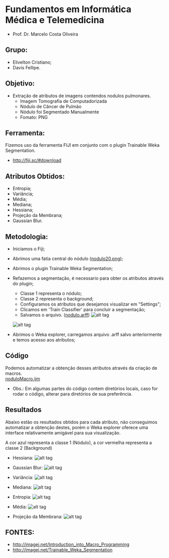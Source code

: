 # Fundamentos em Informática Médica e Telemedicina
 * Prof. Dr. Marcelo Costa Oliveira

## Grupo: 
  * Elivelton Cristiano;
  * Davis Fellipe.

## Objetivo:
 * Extração de atributos de imagens contendos nodulos pulmonares.
   * Imagem Tomografia de Computadorizada
   * Nódulo de Câncer de Pulmão
   * Nódulo foi Segmentado Manualmente
   * Fomato: PNG

## Ferramenta:
Fizemos uso da ferramenta FIJI em conjunto com o plugin Trainable Weka Segmentation.
  * http://fiji.sc/#download

## Atributos Obtidos:
  * Entropia;
  * Variância;
  * Média;
  * Mediana;
  * Hessiana;
  * Projeção da Membrana;
  * Gaussian Blur.

## Metodologia:
  * Iniciamos o Fiji;
  * Abrimos uma fatia central do nódulo ([nodulo20.png](https://github.com/EliveltonCristiano/Telemedicina/blob/master/nodulo20.png));
  * Abrimos o plugin Trainable Weka Segmentation;
  * Refazemos a segmentação, é necessario para obter os atributos através do plugin;
    * Classe 1 representa o nódulo;
    * Classe 2 representa o background;
    * Configuramos os atributos que desejamos visualizar em "Settings";
    * Clicamos em 'Train Classifier' para concluir a segmentação;
    * Salvamos o arquivo. ([nodulo.arff](https://github.com/EliveltonCristiano/Telemedicina/blob/master/nodulo.arff))
    ![alt tag](https://github.com/EliveltonCristiano/Telemedicina/blob/master/01-segmentacao.png)
    
    ![alt tag](https://github.com/EliveltonCristiano/Telemedicina/blob/master/result.png)
    
  * Abrimos o Weka explorer, carregamos arquivo .arff salvo anteriormente e temos acesso aos atributos;
  
## Código 
Podemos automatizar a obtenção desses atributos através da criação de macros.  
[noduloMacro.ijm](https://github.com/EliveltonCristiano/Telemedicina/blob/master/noduloMacro.ijm)
  
  * Obs.: Em algumas partes do código contem diretórios locais, caso for rodar o código, alterar para diretórios de sua preferência.

## Resultados
Abaixo estão os resultados obtidos para cada atributo, não conseguimos automatizar a obtenção destes, porém o Weka explorer oferece uma interface relativamente amigável para sua visualização.

A cor azul representa a classe 1 (Nódulo), a cor vermelha representa a classe 2 (Background)
 * Hessiana:
![alt tag](https://github.com/EliveltonCristiano/Telemedicina/blob/master/02resulthessian.png)

 * Gaussian Blur:
![alt tag](https://github.com/EliveltonCristiano/Telemedicina/blob/master/03resultgaussian.png)

 * Variância:
![alt tag](https://github.com/EliveltonCristiano/Telemedicina/blob/master/04resultvariance.png)

 * Mediana:
![alt tag](https://github.com/EliveltonCristiano/Telemedicina/blob/master/05medianresult.png)

 * Entropia:
![alt tag](https://github.com/EliveltonCristiano/Telemedicina/blob/master/06entropyresult.png)

 * Média:
![alt tag](https://github.com/EliveltonCristiano/Telemedicina/blob/master/07meanresult.png)

 * Projeção da Membrana:
![alt tag](https://github.com/EliveltonCristiano/Telemedicina/blob/master/08membraneprojresult.png)

## FONTES: 
  * http://imagej.net/Introduction_into_Macro_Programming
  * http://imagej.net/Trainable_Weka_Segmentation

